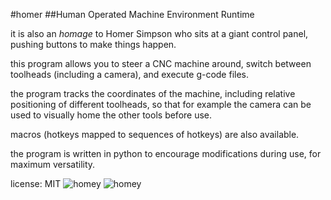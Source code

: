#homer
##Human Operated Machine Environment Runtime

it is also an *homage* to Homer Simpson who sits at a giant control panel, pushing buttons to make things happen.

this program allows you to steer a CNC machine around, switch between toolheads (including a camera), and execute g-code files.

the program tracks the coordinates of the machine, including relative positioning of different toolheads, so that for example the camera can be used to visually home the other tools before use.

macros (hotkeys mapped to sequences of hotkeys) are also available.

the program is written in python to encourage modifications during use, for maximum versatility.

license:  MIT
![homey](https://raw.github.com/jerkey/homer/master/screenshot.png)
![homey](https://raw.github.com/jerkey/homer/master/spinningdesk.gif)

